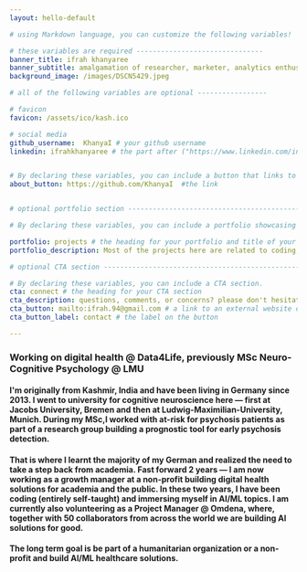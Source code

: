 ```yaml
---
layout: hello-default

# using Markdown language, you can customize the following variables!

# these variables are required -------------------------------
banner_title: ifrah khanyaree
banner_subtitle: amalgamation of researcher, marketer, analytics enthusiast, reader, and runner.
background_image: /images/DSCN5429.jpeg

# all of the following variables are optional -----------------

# favicon
favicon: /assets/ico/kash.ico

# social media
github_username:  KhanyaI # your github username
linkedin: ifrahkhanyaree # the part after ("https://www.linkedin.com/in/...")


# By declaring these variables, you can include a button that links to an external website or to media.
about_button: https://github.com/KhanyaI  #the link


# optional portfolio section ------------------------------------------

# By declaring these variables, you can include a portfolio showcasing your work and organize your portfolio's items into a custom layout, all without adding any CSS. In addition, you must 1) create an HTML file in the_includes folder for each project with the text you'd like to display, and 2) create a YAML file in the _data folder describing the order in which each project should be shown and categorized. See `/includes/example.html` and `/_data/work.yml` for examples.

portfolio: projects # the heading for your portfolio and title of your YAML file
portfolio_description: Most of the projects here are related to coding, ML and AI in one form or another. # a description to be desplayed below the heading and above the content

# optional CTA section --------------------------------------------------

# By declaring these variables, you can include a CTA section.
cta: connect # the heading for your CTA section
cta_description: questions, comments, or concerns? please don't hesitate to reach out. # a description to be desplayed below the heading and above the content
cta_button: mailto:ifrah.94@gmail.com # a link to an external website or to media
cta_button_label: contact # the label on the button

---			
```

[//]: # (write a bit about yourself here)
### Working on digital health @ Data4Life, previously MSc Neuro-Cognitive Psychology @ LMU

#### I'm originally from Kashmir, India and have been living in Germany since 2013. I went to university for cognitive neuroscience here — first at Jacobs University, Bremen and then at Ludwig-Maximilian-University, Munich. During my MSc,I worked with at-risk for psychosis patients as part of a research group building a prognostic tool for early psychosis detection. 
#### That is where I learnt the majority of my German and realized the need to take a step back from academia. Fast forward 2 years — I am now working as a growth manager at a non-profit building digital health solutions for academia and the public. In these two years, I have been coding (entirely self-taught) and immersing myself in AI/ML topics. I am currently also volunteering as a Project Manager @ Omdena, where, together with 50 collaborators from across the world we are building AI solutions for good. 

#### The long term goal is be part of a humanitarian organization or a non-profit and build AI/ML healthcare solutions. 



